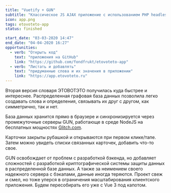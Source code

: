 ```yaml
---
title: "Vuetify + GUN"
subtitle: "Классическое JS AJAX приложение с использованием PHP headless CMS"
icon: app.png
tags: etovoteto-app
status: finished

start_date: "03-03-2020 14:47"
end_date: "04-04-2020 16:27"
opportunities:
  - verb: "Открыть код"
    text: "приложения на GitHub"
    link: "https://github.com/fondfrukt/etovoteto-app"
  - verb: "Листать и добавлять"
    text: "придуманные слова и их значения в приложении"
    link: "https://app.etovoteto.ru"
---
```


Вторая версия словаря ЭТОВОТЭТО получилась куда быстрее и интереснее. Распределенная графовая база данных позволила легко создавать слова и определения, связывать их друг с другом, как симметрично, так и нет.

База данных хранится прямо в браузере и синхронизируется через промежуточные серверы GUN, работающе в среде NodeJS на бесплатных мощностях [Glitch.com](https://www.glitch.com).

Карточки закрыты рубашкой и открываются при первом клике/тапе. Затем можно увидеть списки связанных карточек, добавить что-то свое.

GUN освобождает от проблем с разработкой бэкенда, но добавляет сложностей с разработкой криптографической системы защиты данных в распределенной базе данных. А также за неимением своего надежного сервера с бэкапами, данные иногда теряются. Проект свеж и смел, но тоже уперся в ограничения масштабирования клиентского приложения. Будем пересобирать его уже с Vue 3 под капотом.
